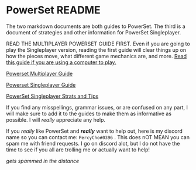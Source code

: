 # PowerSet README

The two markdown documents are both guides to PowerSet. The third is a document of strategies and other information for PowerSet Singleplayer.

READ THE MULTIPLAYER POWERSET GUIDE FIRST. Even if you are going to play the Singleplayer version, reading the first guide will clear things up on how the pieces move, what different game mechanics are, and more. [Read this guide if you are using a computer to play.](../PowerSet-Guide/PowerSet-Computer-guide.md)

[Powerset Multiplayer Guide](../PowerSet-Guide/PowerSet-guide.md)

[Powerset Singleplayer Guide](../PowerSet-Guide/PowerSet-Singleplayer-guide.md)

[PowerSet Singleplayer Strats and Tips](../PowerSet-Guide/PowerSet-Singleplayer-Strats-and-Tips.md)

If you find any misspellings, grammar issues, or are confused on any part, I will make sure to add it to the guides to make them as informative as possible. I will *really* appreciate any help.

If you *really* like PowerSet and ***really*** want to help out, here is my discord name so you can contact me: `PercyCho#0396` . This does nOT MEAN you can spam me with friend requests. I go on discord alot, but I do not have the time to see if you all are trolling me or actually want to help!

*gets spammed in the distance*
